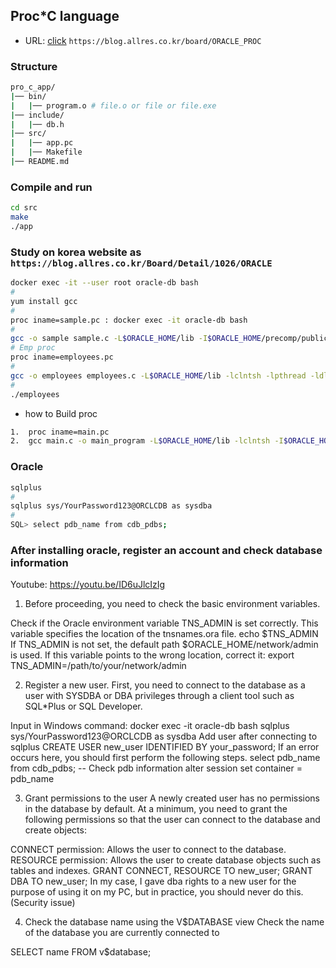 ## Proc\*C language

- URL: [click](https://blog.allres.co.kr/board/ORACLE_PROC) `https://blog.allres.co.kr/board/ORACLE_PROC`

### Structure

```bash
pro_c_app/
|── bin/
|   |── program.o # file.o or file or file.exe
|── include/
|   |── db.h
|── src/
|   |── app.pc
|   |── Makefile
|── README.md
```

### Compile and run

```bash
cd src
make
./app
```

### Study on korea website as `https://blog.allres.co.kr/Board/Detail/1026/ORACLE`

```bash
docker exec -it --user root oracle-db bash
#
yum install gcc
#
proc iname=sample.pc : docker exec -it oracle-db bash
#
gcc -o sample sample.c -L$ORACLE_HOME/lib -I$ORACLE_HOME/precomp/public -lclntsh -lpthread -ldl -lm
# Emp proc
proc iname=employees.pc
#
gcc -o employees employees.c -L$ORACLE_HOME/lib -lclntsh -lpthread -ldl -lm -lclntshcore -lnnz19 -lons
#
./employees
```

- how to Build proc

```bash
1.  proc iname=main.pc
2.  gcc main.c -o main_program -L$ORACLE_HOME/lib -lclntsh -I$ORACLE_HOME/precomp/public
```

### Oracle

```bash
sqlplus
#
sqlplus sys/YourPassword123@ORCLCDB as sysdba
#
SQL> select pdb_name from cdb_pdbs;
```

### After installing oracle, register an account and check database information

Youtube: https://youtu.be/ID6uJlcIzIg

1. Before proceeding, you need to check the basic environment variables.

Check if the Oracle environment variable TNS_ADMIN is set correctly. This variable specifies the location of the tnsnames.ora file.
echo $TNS_ADMIN
If TNS_ADMIN is not set, the default path $ORACLE_HOME/network/admin is used.
If this variable points to the wrong location, correct it:
export TNS_ADMIN=/path/to/your/network/admin

2. Register a new user.
   First, you need to connect to the database as a user with SYSDBA or DBA privileges through a client tool such as SQL\*Plus or SQL Developer.

Input in Windows command: docker exec -it oracle-db bash
sqlplus sys/YourPassword123@ORCLCDB as sysdba
Add user after connecting to sqlplus
CREATE USER new_user IDENTIFIED BY your_password;
If an error occurs here, you should first perform the following steps.
select pdb_name from cdb_pdbs; -- Check pdb information
alter session set container = pdb_name

3. Grant permissions to the user
   A newly created user has no permissions in the database by default. At a minimum, you need to grant the following permissions so that the user can connect to the database and create objects:

CONNECT permission: Allows the user to connect to the database.
RESOURCE permission: Allows the user to create database objects such as tables and indexes.
GRANT CONNECT, RESOURCE TO new_user;
GRANT DBA TO new_user; In my case, I gave dba rights to a new user for the purpose of using it on my PC, but in practice, you should never do this. (Security issue)

4. Check the database name using the V$DATABASE view
   Check the name of the database you are currently connected to

SELECT name FROM v$database;
